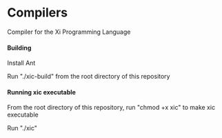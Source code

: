 # Compilers
Compiler for the Xi Programming Language
#### Building
Install Ant

Run "./xic-build" from the root directory of this repository
#### Running xic executable
From the root directory of this repository, run "chmod +x xic" to make xic executable

Run "./xic"
